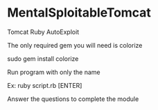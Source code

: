 # MentalSploitableTomcat
Tomcat Ruby AutoExploit


The only required gem you will need is colorize

sudo gem install colorize

Run program with only the name

Ex: ruby script.rb [ENTER]

Answer the questions to complete the module
